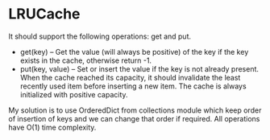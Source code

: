 # LRUCache
It should support the following operations: get and put.
* get(key) – Get the value (will always be positive) of the key if the key exists in the cache, otherwise return -1. 
* put(key, value) – Set or insert the value if the key is not already present. When the cache reached its capacity, it should invalidate the least recently used item before inserting a new item.
The cache is always initialized with positive capacity.

My solution is to use  OrderedDict from collections module which keep order of insertion of keys and we can change that order if required. All operations have O(1) time complexity.

